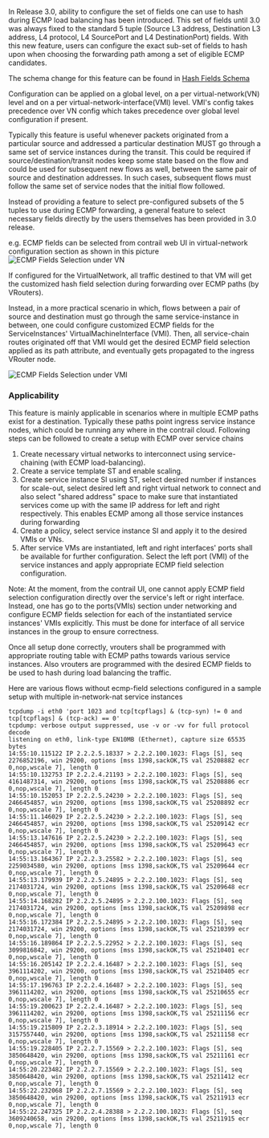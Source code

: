 In Release 3.0, ability to configure the set of fields one can use to hash during ECMP load balancing has been introduced.
This set of fields until 3.0 was always fixed to the standard 5 tuple (Source L3 address, Destination L3 address, L4 protocol, L4 SourcePort and L4 DestinationPort) fields. With this new feature, users can configure the exact sub-set of fields to hash upon when choosing the forwarding path among a set of eligible ECMP candidates.

The schema change for this feature can be found in [Hash Fields Schema](https://github.com/Juniper/contrail-controller/blob/master/src/schema/xmpp_unicast.xsd#L69)

Configuration can be applied on a global level, on a per virtual-network(VN) level and on a per virtual-network-interface(VMI) level. VMI's config takes precedence over VN config which takes precedence over global level configuration if present.

Typically this feature is useful whenever packets originated from a particular source and addressed a particular destination MUST go through a same set of service instances during the transit. This could be required if source/destination/transit nodes keep some state based on the flow and could be used for subsequent new flows as well, between the same pair of source and destination addresses. In such cases, subsequent flows must follow the same set of service nodes that the initial flow followed.

Instead of providing a feature to select pre-configured subsets of the 5 tuples to use during ECMP forwarding, a general feature to select necessary fields directly by the users themselves has been provided in 3.0 release.

e.g. ECMP fields can be selected from contrail web UI in virtual-network configuration section as shown in this picture 
![ECMP Fields Selection under VN](https://raw.githubusercontent.com/wiki/rombie/contrail-controller/virtual_network_ecmp_fields_selection.png)

If configured for the VirtualNetwork, all traffic destined to that VM will get the customized hash field selection during forwarding over ECMP paths (by VRouters).

Instead, in a more practical scenario in which, flows between a pair of source and destination must go through the same service-instance in between, one could configure customized ECMP fields for the ServiceInstances' VirtualMachineInterface (VMI). Then, all service-chain routes originated off that VMI would get the desired ECMP field selection applied as its path attribute, and eventually gets propagated to the ingress VRouter node.

![ECMP Fields Selection under VMI](https://raw.githubusercontent.com/wiki/rombie/contrail-controller/virtual_network_interface_ecmp_fields_selection.png)


### Applicability
This feature is mainly applicable in scenarios where in multiple ECMP paths exist for a destination. Typically these paths point ingress service instance nodes, which could be running any where in the contrail cloud. Following steps can be followed to create a setup with ECMP over service chains

1. Create necessary virtual networks to interconnect using service-chaining (with ECMP load-balancing).
2. Create a service template ST and enable scaling.
3. Create service instance SI using ST, select desired number if instances for scale-out, select desired left and right virtual network to connect and also select "shared address" space to make sure that instantiated services come up with the same IP address for left and right respectively. This enables ECMP among all those service instances during forwarding
4. Create a policy, select service instance SI and apply it to the desired VMIs or VNs.
5. After service VMs are instantiated, left and right interfaces' ports shall be available for further configuration. Select the left port (VMI) of the service instances and apply appropriate ECMP field selection configuration.

Note: At the moment, from the contrail UI, one cannot apply ECMP field selection configuration directly over the service's left or right interface. Instead, one has go to the ports(VMIs) section under networking and configure ECMP fields selection for each of the instantiated service instances' VMIs explicitly. This must be done for interface of all service instances in the group to ensure correctness.

Once all setup done correctly, vrouters shall be programmed with appropriate routing table with ECMP paths towards various service instances. Also vrouters are programmed with the desired ECMP fields to be used to hash during load balancing the traffic.

Here are various flows without ecmp-field selections configured in a sample setup with multiple in-network-nat service instances

```tcpdump
tcpdump -i eth0 'port 1023 and tcp[tcpflags] & (tcp-syn) != 0 and tcp[tcpflags] & (tcp-ack) == 0'
tcpdump: verbose output suppressed, use -v or -vv for full protocol decode
listening on eth0, link-type EN10MB (Ethernet), capture size 65535 bytes
14:55:10.115122 IP 2.2.2.5.18337 > 2.2.2.100.1023: Flags [S], seq 2276852196, win 29200, options [mss 1398,sackOK,TS val 25208882 ecr 0,nop,wscale 7], length 0
14:55:10.132753 IP 2.2.2.4.21193 > 2.2.2.100.1023: Flags [S], seq 4161487314, win 29200, options [mss 1398,sackOK,TS val 25208886 ecr 0,nop,wscale 7], length 0
14:55:10.152053 IP 2.2.2.5.24230 > 2.2.2.100.1023: Flags [S], seq 2466454857, win 29200, options [mss 1398,sackOK,TS val 25208892 ecr 0,nop,wscale 7], length 0
14:55:11.146029 IP 2.2.2.5.24230 > 2.2.2.100.1023: Flags [S], seq 2466454857, win 29200, options [mss 1398,sackOK,TS val 25209142 ecr 0,nop,wscale 7], length 0
14:55:13.147616 IP 2.2.2.5.24230 > 2.2.2.100.1023: Flags [S], seq 2466454857, win 29200, options [mss 1398,sackOK,TS val 25209643 ecr 0,nop,wscale 7], length 0
14:55:13.164367 IP 2.2.2.3.25582 > 2.2.2.100.1023: Flags [S], seq 2259034580, win 29200, options [mss 1398,sackOK,TS val 25209644 ecr 0,nop,wscale 7], length 0
14:55:13.179939 IP 2.2.2.5.24895 > 2.2.2.100.1023: Flags [S], seq 2174031724, win 29200, options [mss 1398,sackOK,TS val 25209648 ecr 0,nop,wscale 7], length 0
14:55:14.168282 IP 2.2.2.5.24895 > 2.2.2.100.1023: Flags [S], seq 2174031724, win 29200, options [mss 1398,sackOK,TS val 25209898 ecr 0,nop,wscale 7], length 0
14:55:16.172384 IP 2.2.2.5.24895 > 2.2.2.100.1023: Flags [S], seq 2174031724, win 29200, options [mss 1398,sackOK,TS val 25210399 ecr 0,nop,wscale 7], length 0
14:55:16.189864 IP 2.2.2.5.22952 > 2.2.2.100.1023: Flags [S], seq 3099816842, win 29200, options [mss 1398,sackOK,TS val 25210401 ecr 0,nop,wscale 7], length 0
14:55:16.205142 IP 2.2.2.4.16487 > 2.2.2.100.1023: Flags [S], seq 3961114202, win 29200, options [mss 1398,sackOK,TS val 25210405 ecr 0,nop,wscale 7], length 0
14:55:17.196763 IP 2.2.2.4.16487 > 2.2.2.100.1023: Flags [S], seq 3961114202, win 29200, options [mss 1398,sackOK,TS val 25210655 ecr 0,nop,wscale 7], length 0
14:55:19.200623 IP 2.2.2.4.16487 > 2.2.2.100.1023: Flags [S], seq 3961114202, win 29200, options [mss 1398,sackOK,TS val 25211156 ecr 0,nop,wscale 7], length 0
14:55:19.215809 IP 2.2.2.3.18914 > 2.2.2.100.1023: Flags [S], seq 3157557440, win 29200, options [mss 1398,sackOK,TS val 25211158 ecr 0,nop,wscale 7], length 0
14:55:19.228405 IP 2.2.2.7.15569 > 2.2.2.100.1023: Flags [S], seq 3850648420, win 29200, options [mss 1398,sackOK,TS val 25211161 ecr 0,nop,wscale 7], length 0
14:55:20.223482 IP 2.2.2.7.15569 > 2.2.2.100.1023: Flags [S], seq 3850648420, win 29200, options [mss 1398,sackOK,TS val 25211412 ecr 0,nop,wscale 7], length 0
14:55:22.232068 IP 2.2.2.7.15569 > 2.2.2.100.1023: Flags [S], seq 3850648420, win 29200, options [mss 1398,sackOK,TS val 25211913 ecr 0,nop,wscale 7], length 0
14:55:22.247325 IP 2.2.2.4.28388 > 2.2.2.100.1023: Flags [S], seq 3609240658, win 29200, options [mss 1398,sackOK,TS val 25211915 ecr 0,nop,wscale 7], length 0
```


